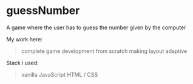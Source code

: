 # guessNumber
A game where the user has to guess the number given by the computer

My work here:
> complete game development from scratch
> making layout adaptive

Stack i used:
> vanilla JavaScript
> HTML / CSS
